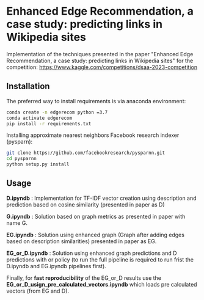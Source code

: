 # Enhanced Edge Recommendation, a case study:  predicting links in Wikipedia sites

Implementation of the techniques presented in the paper "Enhanced Edge Recommendation, a case study:  predicting links in Wikipedia sites" for the competition: https://www.kaggle.com/competitions/dsaa-2023-competition

## Installation

The preferred way to install requirements is via anaconda environment:

```bash
conda create -n edgerecom python =3.7
conda activate edgerecom
pip install -r requirements.txt
```
Installing approximate nearest neighbors Facebook research indexer (pysparn):
```bash
git clone https://github.com/facebookresearch/pysparnn.git
cd pysparnn
python setup.py install
```
## Usage

**D.ipyndb** : Implementation for TF-IDF vector creation using description and prediction based on cosine similarity (presented in paper as D)

**G.ipyndb** : Solution based on graph metrics as presented in paper with name G.

**EG.ipyndb** : Solution using enhanced graph (Graph after adding edges based on description similarities) presented in paper as EG.

**EG_or_D.ipyndb** : Solution using enhanced graph predictions and D predictions with or policy (to run the full pipeline is required to run frist the D.ipyndb and EG.ipyndb pipelines first).

Finally, for **fast reproducibility** of the EG_or_D results use the **EG_or_D_usign_pre_calculated_vectors.ipyndb** which loads pre calculated vectors (from EG and D).
